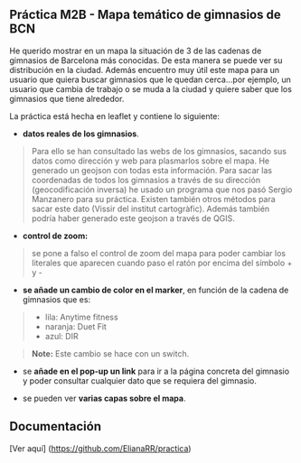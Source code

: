 ## Práctica M2B - Mapa temático de gimnasios de BCN

He querido mostrar en un mapa la situación de 3 de las cadenas de gimnasios de Barcelona más conocidas. De esta manera se puede ver su distribución en la ciudad. Además encuentro muy útil este mapa para un usuario que quiera buscar gimnasios que le quedan cerca...por ejemplo, un usuario que cambia de trabajo o se muda a la ciudad y quiere saber que los gimnasios que tiene alrededor.

La práctica está hecha en leaflet y contiene lo siguiente:

- **datos reales de los gimnasios**. 
>Para ello se han consultado las webs de los gimnasios, sacando sus datos como dirección y web para plasmarlos sobre el mapa. He generado un geojson con todas esta información. Para sacar las coordenadas de todos los gimnasios a través de su dirección (geocodificación inversa) he usado un programa que nos pasó Sergio Manzanero para su práctica. Existen también otros métodos para sacar este dato (Vissir del institut cartogràfic). Además también podría haber generado este geojson a través de QGIS.

 - **control de zoom:** 
 >se pone a falso el control de zoom del mapa para poder cambiar los literales que aparecen cuando paso el ratón por encima del símbolo + y -

- **se añade un cambio de color en el marker**, en función de la cadena de gimnasios que es:
>- lila: Anytime fitness
>- naranja: Duet Fit
>- azul: DIR

>**Note:** Este cambio se hace con un switch.

- se **añade en el pop-up un link** para ir a la página concreta del gimnasio y poder consultar cualquier dato que se requiera del gimnasio.

- se pueden ver **varias capas sobre el mapa**.

## Documentación

[Ver aquí]
(https://github.com/ElianaRR/practica)
